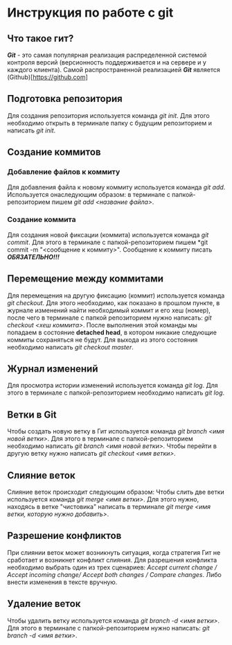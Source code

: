 # Инструкция по работе с git

## Что такое гит?
***Git*** - это самая популярная реализация распределенной системой контроля версий (версионность поддерживается и на сервере и у каждого клиента). Самой распространенной реализацией ***Git*** является (Github)[https://github.com]
## Подготовка репозитория
Для создания репозитория используется команда *git init*. Для этого необходимо открыть в терминале папку с будущим репозиторием и написать *git init*. 

## Создание коммитов


### Добавление файлов к коммиту
Для добавления файла к новому коммиту используется команда *git add*. Используется онаследующим образом: в терминале с папкой-репозиторием пишем *git add <название файла>*. 


### Создание коммита
Для создания новой фиксации (коммита) используется команда *git commit*. Для этого в терминале с папкой-репозиторием пишем *git commit -m "<сообщение к коммиту>". Сообщение к коммиту писать ***ОБЯЗАТЕЛЬНО!!!***


## Перемещение между коммитами

Для перемещения на другую фиксацию (коммит) используется команда *git checkout*. Для этого необходимо, как показано в прошлом пункте, в журнале изменений найти необходимый коммит и его хеш (номер), после чего в терминале с папкой репозиторием нужно написать: *git checkout <хеш коммита>*. После выполнения этой команды мы попадаем в состояние **detached head**, в котором никакие следующие коммиты сохраняться не будут. Для выхода из этого состояния необходимо написать *git checkout master*.


## Журнал изменений
Для просмотра истории изменений используется команда *git log*. Для этого в терминале с папкой-репозиторием необходимо написать *git log*.

## Ветки в Git
Чтобы создать новую ветку в Гит используется команда *git branch <имя новой ветки>*. Для этого в терминале с папкой-репозиторием необходимо написать *git branch <имя новой ветки>.* Чтобы перейти в другую ветку нужно написать *git checkout <имя ветки>.*

## Слияние веток 
Слияние веток происходит следующим образом:
Чтобы слить две ветки используется команда *git merge <имя ветки>*. Для этого нужно, находясь в ветке "чистовика" написать в терминале *git merge <имя ветки, которую нужно добавить>*.

## Разрешение конфликтов
При слиянии веток может возникнуть ситуация, когда стратегия Гит не сработает и возникнет конфликт слияния.
Для разрешения конфликта необходимо выбрать один из трех сценариев: *Accept current change / Accept incoming change/ Accept both changes / Compare changes*. Либо внести изменения в тексте вручную.

## Удаление веток
Чтобы удалить ветку используется команда *git branch -d <имя ветки>*. Для этого в терминале с папкой-репозиторием нужно написать: *git branch -d <имя ветки>*.
